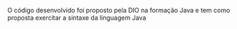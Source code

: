 O código desenvolvido foi proposto pela DIO na formação Java e tem como proposta exercitar a sintaxe da linguagem Java
